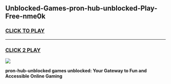 
## Unblocked-Games-pron-hub-unblocked-Play-Free-nme0k
<h3>
<a href="https://premium76.site?title=pron-hub-unblocked&ref=20M">CLICK TO PLAY</a></h3>
<hr>

<h3>
<a href="https://premium76.site?title=pron-hub-unblocked&ref=20M">CLICK 2 PLAY</a>
  
</h3>

<a href="https://premium76.site?title=pron-hub-unblocked&ref=19M"><img src="https://clearcache.store/games.png"></a>


**pron-hub-unblocked games unblocked: Your Gateway to Fun and Accessible Online Gaming**
